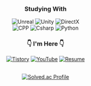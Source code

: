<div align="center">
  
### Studying With

<img alt="Unreal" src ="https://img.shields.io/badge/Unreal-0E1128.svg?&style=for-the-badge&logo=UnrealEngine&logoColor=white"/>
<img alt="Unity" src ="https://img.shields.io/badge/Unity-000000.svg?&style=for-the-badge&logo=Unity&logoColor=white"/>
<img alt="DirectX" src ="https://img.shields.io/badge/DirectX-107C11.svg?&style=for-the-badge&logo=Xbox&logoColor=white"/>
<br>
<img alt="CPP" src ="https://img.shields.io/badge/C%2B%2B-00599C.svg?&style=for-the-badge&logo=c%2B%2B&&logoColor=white"/>
<img alt="Csharp" src ="https://img.shields.io/badge/C%23-39477F.svg?&style=for-the-badge&logo=Csharp&logoColor=white"/>
<img alt="Python" src ="https://img.shields.io/badge/Python-3776AB.svg?&style=for-the-badge&logo=Python&logoColor=white"/>

### 👇 I'm Here 👇
<a href="https://jengdeuk.tistory.com/"><img alt="Tistory" src ="https://img.shields.io/badge/Tistory-F15B5B.svg?&style=for-the-badge&logo=Tistory&logoColor=white"/></a>
<a href="https://www.youtube.com/@jengdeuk"><img alt="YouTube" src ="https://img.shields.io/badge/YouTube-FF0000.svg?&style=for-the-badge&logo=Youtube&logoColor=white"/></a>
<a href="https://inquisitive-watchmaker-ffa.notion.site/Resume-c5c21dfc3bb34a68b4dad5f459db907e"><img alt="Resume" src ="https://img.shields.io/badge/Resume-000000.svg?&style=for-the-badge&logo=Notion&logoColor=white"/></a>
<br>
<br>

[![Solved.ac Profile](http://mazassumnida.wtf/api/v2/generate_badge?boj=jengdeuk)](https://solved.ac/jengdeuk/)
<br/>

</div>
